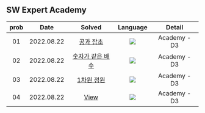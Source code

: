 ## SW Expert Academy

| prob |   Date   | Solved | Language | Detail |
| :---: | :----------: | :---------------: | :---: | :---: |
| 01 | 2022.08.22 | [공과 잡초](https://github.com/sey2/CodingTest/blob/master/saffy/Saffy1455.java) |<img src="https://img.shields.io/badge/java-007396?style=for-the-badge&logo=java&logoColor=white"> | Academy - D3  |
| 02 | 2022.08.22 | [숫자가 같은 배수](https://github.com/sey2/CodingTest/blob/master/saffy/Saffy14361.java) |<img src="https://img.shields.io/badge/java-007396?style=for-the-badge&logo=java&logoColor=white"> | Academy - D3  |
| 03 | 2022.08.22 | [1차원 정원](https://github.com/sey2/CodingTest/blob/master/saffy/Saffy14178.java) |<img src="https://img.shields.io/badge/java-007396?style=for-the-badge&logo=java&logoColor=white"> | Academy - D3  |
| 04 | 2022.08.22 | [View](https://github.com/sey2/CodingTest/blob/master/saffy/Saffy1206.java) |<img src="https://img.shields.io/badge/java-007396?style=for-the-badge&logo=java&logoColor=white"> | Academy - D3  |

